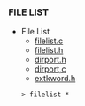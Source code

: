 ### FILE LIST
* File List
    * [filelist.c](https://github.com/csbyun-data/C-Pro/blob/main/chap03/FileList/filelist.c)
    * [filelist.h](https://github.com/csbyun-data/C-Pro/blob/main/chap03/FileList/filelist.h)
    * [dirport.h](https://github.com/csbyun-data/C-Pro/blob/main/chap03/FileList/dirport.h)
    * [dirport,c](https://github.com/csbyun-data/C-Pro/blob/main/chap03/FileList/dirport.c)
    * [extkword.h](https://github.com/csbyun-data/C-Pro/blob/main/chap03/FileList/extkword.h)
    ```
    > filelist *
    ```
